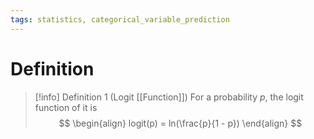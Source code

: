 ```yaml
---
tags: statistics, categorical_variable_prediction
---
```


# Definition

> [!info] Definition 1 (Logit [[Function]])
> For a probability $p$, the logit function of it is
> $$
> \begin{align}
> logit(p) = ln(\frac{p}{1 - p})
> \end{align}
> $$
